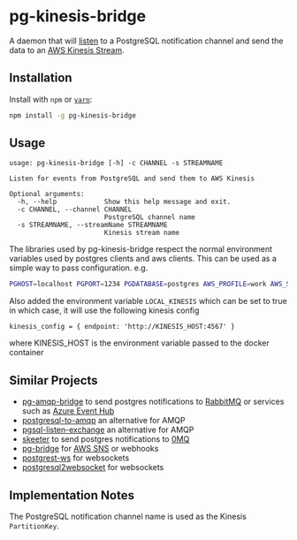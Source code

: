 # pg-kinesis-bridge

A daemon that will [listen](https://www.postgresql.org/docs/current/static/sql-listen.html) to a PostgreSQL notification channel and send the data to an [AWS Kinesis Stream](https://aws.amazon.com/kinesis/streams/).

## Installation

Install with `npm` or [`yarn`](https://yarnpkg.com/):

```sh
npm install -g pg-kinesis-bridge
```


## Usage

```
usage: pg-kinesis-bridge [-h] -c CHANNEL -s STREAMNAME

Listen for events from PostgreSQL and send them to AWS Kinesis

Optional arguments:
  -h, --help            Show this help message and exit.
  -c CHANNEL, --channel CHANNEL
                        PostgreSQL channel name
  -s STREAMNAME, --streamName STREAMNAME
                        Kinesis stream name
```

The libraries used by pg-kinesis-bridge respect the normal environment variables used by postgres clients and aws clients.
This can be used as a simple way to pass configuration. e.g.

```sh
PGHOST=localhost PGPORT=1234 PGDATABASE=postgres AWS_PROFILE=work AWS_SDK_LOAD_CONFIG=y pg-kinesis-bridge -c CHANNEL -s STREAMNAME
```

Also added the environment variable `LOCAL_KINESIS` which can be set to true in which case, it will use the following kinesis config
```
kinesis_config = { endpoint: 'http://KINESIS_HOST:4567' }
```
where KINESIS_HOST is the environment variable passed to the docker container


## Similar Projects

  - [pg-amqp-bridge](https://github.com/subzerocloud/pg-amqp-bridge) to send postgres notifications to [RabbitMQ](http://www.rabbitmq.com/) or services such as [Azure Event Hub](https://azure.microsoft.com/en-us/services/event-hubs/)
  - [postgresql-to-amqp](https://github.com/FGRibreau/postgresql-to-amqp) an alternative for AMQP
  - [pgsql-listen-exchange](https://github.com/gmr/pgsql-listen-exchange) an alternative for AMQP
  - [skeeter](https://github.com/SpiderOak/skeeter) to send postgres notifications to [0MQ](http://zeromq.org/)
  - [pg-bridge](https://github.com/matthewmueller/pg-bridge) for [AWS SNS](https://aws.amazon.com/sns/) or webhooks
  - [postgrest-ws](https://github.com/diogob/postgrest-ws) for websockets
  - [postgresql2websocket](https://github.com/frafra/postgresql2websocket) for websockets


## Implementation Notes

The PostgreSQL notification channel name is used as the Kinesis `PartitionKey`.
